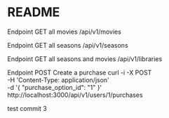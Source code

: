 # README

Endpoint GET all movies
/api/v1/movies

Endpoint GET all seasons
/api/v1/seasons

Endpoint GET all seasons and movies
/api/v1/libraries

Endpoint POST Create a purchase
curl -i -X POST                                                              \
     -H 'Content-Type: application/json'                                     \
     -d '{ "purchase_option_id": "1" }' \
     http://localhost:3000/api/v1/users/1/purchases


test commit 3

